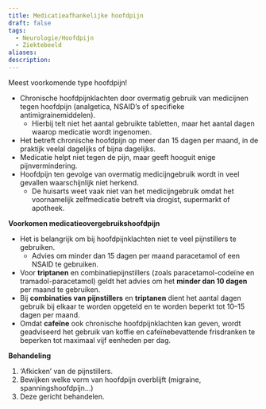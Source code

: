 ```yaml
---
title: Medicatieafhankelijke hoofdpijn
draft: false
tags:
  - Neurologie/Hoofdpijn
  - Ziektebeeld
aliases: 
description: 
---
```


Meest voorkomende type hoofdpijn!

- Chronische hoofdpijnklachten door overmatig gebruik van medicijnen tegen hoofdpijn (analgetica, NSAID’s of specifieke antimigrainemiddelen).
    - Hierbij telt niet het aantal gebruikte tabletten, maar het aantal dagen waarop medicatie wordt ingenomen.
- Het betreft chronische hoofdpijn op meer dan 15 dagen per maand, in de praktijk veelal dagelijks of bijna dagelijks.
- Medicatie helpt niet tegen de pijn, maar geeft hooguit enige pijnvermindering.
- Hoofdpijn ten gevolge van overmatig medicijngebruik wordt in veel gevallen waarschijnlijk niet herkend.
    - De huisarts weet vaak niet van het medicijngebruik omdat het voornamelijk zelfmedicatie betreft via drogist, supermarkt of apotheek.

**Voorkomen medicatieovergebruikshoofdpijn**

- Het is belangrijk om bij hoofdpijnklachten niet te veel pijnstillers te gebruiken.
    - Advies om minder dan 15 dagen per maand paracetamol of een NSAID te gebruiken.
- Voor **triptanen** en combinatiepijnstillers (zoals paracetamol-codeïne en tramadol-paracetamol) geldt het advies om het **minder dan 10 dagen** per maand te gebruiken.
- Bij **combinaties van pijnstillers** en **triptanen** dient het aantal dagen gebruik bij elkaar te worden opgeteld en te worden beperkt tot 10–15 dagen per maand.
- Omdat **cafeïne** ook chronische hoofdpijnklachten kan geven, wordt geadviseerd het gebruik van koffie en cafeïnebevattende frisdranken te beperken tot maximaal vijf eenheden per dag.

**Behandeling**
1. ‘Afkicken’ van de pijnstillers.
2. Bewijken welke vorm van hoofdpijn overblijft (migraine, spanningshoofdpijn...)
3. Deze gericht behandelen. 
